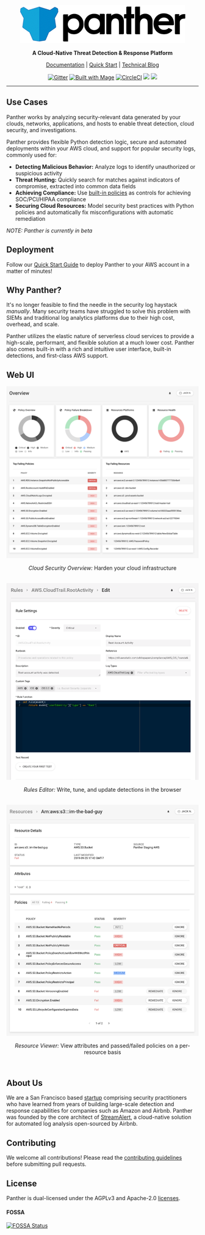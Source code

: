 <p align="center">
  <a href="https://www.runpanther.io"><img src="docs/img/panther-logo-github.jpg" alt="Panther Logo"/></a>
</p>

<p align="center">
  <b>A Cloud-Native Threat Detection & Response Platform</b>
</p>

<p align="center">
  <a href="https://docs.runpanther.io">Documentation</a> |
  <a href="https://docs.runpanther.io/quick-start">Quick Start</a> |
  <a href="https://blog.runpanther.io">Technical Blog</a>
</p>

<p align="center">
  <a href="https://gitter.im/runpanther/community?utm_source=badge&utm_medium=badge&utm_campaign=pr-badge"><img src="https://badges.gitter.im/runpanther/community.svg" alt="Gitter"/></a>
  <a href="https://magefile.org"><img src="https://magefile.org/badge.svg" alt="Built with Mage"/></a>
  <a href="https://circleci.com/gh/panther-labs/panther"><img src="https://circleci.com/gh/panther-labs/panther.svg?style=svg" alt="CircleCI"/></a>
  <a href="https://app.fossa.com/projects/git%2Bgithub.com%2Fpanther-labs%2Fpanther?ref=badge_shield" alt="FOSSA Status"><img src="https://app.fossa.com/api/projects/git%2Bgithub.com%2Fpanther-labs%2Fpanther.svg?type=shield"/></a>
  <a href="https://cla-assistant.io/panther-labs/panther" alt="CLA Assistant"><img src="https://cla-assistant.io/readme/badge/panther-labs/panther"/></a>
</p>

---

## Use Cases

Panther works by analyzing security-relevant data generated by your clouds, networks, applications, and hosts to enable threat detection, cloud security, and investigations.

Panther provides flexible Python detection logic, secure and automated deployments within your AWS cloud, and support for popular security logs, commonly used for:

- **Detecting Malicious Behavior:** Analyze logs to identify unauthorized or suspicious activity
- **Threat Hunting:** Quickly search for matches against indicators of compromise, extracted into common data fields
- **Achieving Compliance:** Use [built-in policies](https://github.com/panther-labs/panther-analysis) as controls for achieving SOC/PCI/HIPAA compliance
- **Securing Cloud Resources:** Model security best practices with Python policies and automatically fix misconfigurations with automatic remediation

_NOTE: Panther is currently in beta_

## Deployment

Follow our [Quick Start Guide](https://docs.runpanther.io/quick-start) to deploy Panther to your AWS account in a matter of minutes!

## Why Panther?

It's no longer feasible to find the needle in the security log haystack _manually_. Many security teams have struggled to solve this problem with SIEMs and traditional log analytics platforms due to their high cost, overhead, and scale.

Panther utilizes the elastic nature of serverless cloud services to provide a high-scale, performant, and flexible solution at a much lower cost. Panther also comes built-in with a rich and intuitive user interface, built-in detections, and first-class AWS support.

## Web UI

<img src="docs/img/compliance-overview.png" alt="Compliance Overview"/>
<p align="center"><i>Cloud Security Overview:</i> Harden your cloud infrastructure</p>
<br />

<img src="docs/img/rules-editor.png" alt="Rules Editor"/>
<p align="center"><i>Rules Editor:</i> Write, tune, and update detections in the browser</p>
<br />

<img src="docs/img/resource-viewer.png" alt="Resource Viewer"/>
<p align="center"><i>Resource Viewer:</i> View attributes and passed/failed policies on a per-resource basis</p>
<br />

## About Us

We are a San Francisco based [startup](https://www.crunchbase.com/organization/panther-labs) comprising security practitioners who have learned from years of building large-scale detection and response capabilities for companies such as Amazon and Airbnb. Panther was founded by the core architect of [StreamAlert](https://github.com/airbnb/streamalert/), a cloud-native solution for automated log analysis open-sourced by Airbnb.

## Contributing

We welcome all contributions! Please read the [contributing guidelines](https://github.com/panther-labs/panther/blob/master/docs/CONTRIBUTING.md) before submitting pull requests.

## License

Panther is dual-licensed under the AGPLv3 and Apache-2.0 [licenses](https://github.com/panther-labs/panther/blob/master/LICENSE).

#### FOSSA

[![FOSSA Status](https://app.fossa.com/api/projects/git%2Bgithub.com%2Fpanther-labs%2Fpanther.svg?type=large)](https://app.fossa.com/projects/git%2Bgithub.com%2Fpanther-labs%2Fpanther?ref=badge_large)
